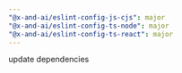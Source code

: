 ```yaml
---
"@x-and-ai/eslint-config-js-cjs": major
"@x-and-ai/eslint-config-ts-node": major
"@x-and-ai/eslint-config-ts-react": major
---
```


update dependencies
